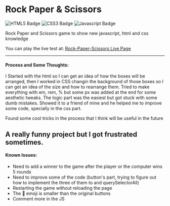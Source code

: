 

# Rock Paper & Scissors

![HTML5 Badge](https://img.shields.io/badge/HTML5-E34F26?style=for-the-badge&logo=html5&logoColor=white) ![CSS3 Badge](https://img.shields.io/badge/CSS3-1572B6?style=for-the-badge&logo=css3&logoColor=white) ![Javascript Badge](https://img.shields.io/badge/JavaScript-323330?style=for-the-badge&logo=javascript&logoColor=F7DF1E)

Rock Paper and Scissors game to show new javascript, html and css knowledge 

You can play the live test at: [Rock-Paper-Scissors Live Page](https://joaquinarruiz.github.io/rock-paper-scissors/)

-----
#### Process and Some Thoughts:
I Started with the html so I can get an idea of how the boxes will be arranged, then I worked in CSS changin the background of those boxes so I can get an idea of the size and how to rearrange them. Tried to make everything with em, rem, % but some px was added at the end for some aesthetic tweaks. The logic part was the easiest but got stuck with some dumb mistakes. Showed it to a friend of mine and he helped me to improve some code, specially in the css part.

Found some cool tricks in the process that I think will be useful in the future

A really funny project but I got frustrated sometimes.
-----

#### Known Issues:   
- Need to add a winner to the game after the player or the computer wins 5 rounds              
- Need to improve some of the code (button's part, trying to figure out how to implement the three of them to and querySelectorAll)
- Restarting the game without reloading the page
- The 🔁 emoji is smaller than the original buttons
- Comment more in the JS